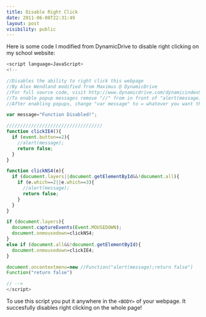 ```yaml
---
title: Disable Right Click
date: 2011-06-08T22:31:49
layout: post
visibility: public
---
```


Here is some code I modified from DynamicDrive to disable right clicking on my school website:

```js
<script language=JavaScript>
<!--

//Disables the ability to right click this webpage
//By Alex Wendland modified from Maximus @ DynamicDrive
//For full source code, visit http://www.dynamicdrive.com/dynamicindex9/noright.htm
//To enable popup messages remove "//" from in front of "alert(message);"
//After enabling popups, change "var message" to = whatever you want the popup to say

var message="Function Disabled!";

///////////////////////////////////
function clickIE4(){
  if (event.button==2){
    //alert(message);
    return false;
  }
}

function clickNS4(e){
  if (document.layers||document.getElementById&&!document.all){
    if (e.which==2||e.which==3){
      //alert(message);
      return false;
    }
  }
}

if (document.layers){
  document.captureEvents(Event.MOUSEDOWN);
  document.onmousedown=clickNS4;
}
else if (document.all&&!document.getElementById){
  document.onmousedown=clickIE4;
}

document.oncontextmenu=new //Function("alert(message);return false")
Function("return false")

// --> 
</script>
```

To use this script you put it anywhere in the `<BODY>` of your webpage. It succesfully disables right clicking on the whole page!

